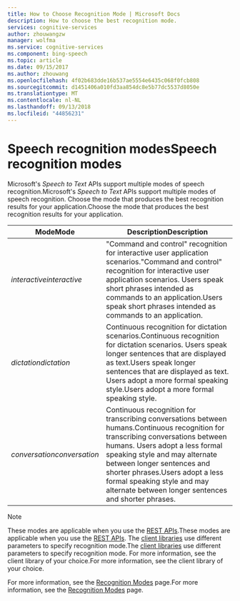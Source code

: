 ```yaml
---
title: How to Choose Recognition Mode | Microsoft Docs
description: How to choose the best recognition mode.
services: cognitive-services
author: zhouwangzw
manager: wolfma
ms.service: cognitive-services
ms.component: bing-speech
ms.topic: article
ms.date: 09/15/2017
ms.author: zhouwang
ms.openlocfilehash: 4f02b683dde16b537ae5554e6435c068f0fcb808
ms.sourcegitcommit: d1451406a010fd3aa854dc8e5b77dc5537d8050e
ms.translationtype: MT
ms.contentlocale: nl-NL
ms.lasthandoff: 09/13/2018
ms.locfileid: "44856231"
---
```

# <a name="speech-recognition-modes"></a><span data-ttu-id="d6c35-103">Speech recognition modes</span><span class="sxs-lookup"><span data-stu-id="d6c35-103">Speech recognition modes</span></span>

<span data-ttu-id="d6c35-104">Microsoft's *Speech to Text* APIs support multiple modes of speech recognition.</span><span class="sxs-lookup"><span data-stu-id="d6c35-104">Microsoft's *Speech to Text* APIs support multiple modes of speech recognition.</span></span> <span data-ttu-id="d6c35-105">Choose the mode that produces the best recognition results for your application.</span><span class="sxs-lookup"><span data-stu-id="d6c35-105">Choose the mode that produces the best recognition results for your application.</span></span>

| <span data-ttu-id="d6c35-106">Mode</span><span class="sxs-lookup"><span data-stu-id="d6c35-106">Mode</span></span> | <span data-ttu-id="d6c35-107">Description</span><span class="sxs-lookup"><span data-stu-id="d6c35-107">Description</span></span> |
|---|---|
| <span data-ttu-id="d6c35-108">*interactive*</span><span class="sxs-lookup"><span data-stu-id="d6c35-108">*interactive*</span></span> | <span data-ttu-id="d6c35-109">"Command and control" recognition for interactive user application scenarios.</span><span class="sxs-lookup"><span data-stu-id="d6c35-109">"Command and control" recognition for interactive user application scenarios.</span></span> <span data-ttu-id="d6c35-110">Users speak short phrases intended as commands to an application.</span><span class="sxs-lookup"><span data-stu-id="d6c35-110">Users speak short phrases intended as commands to an application.</span></span> |
| <span data-ttu-id="d6c35-111">*dictation*</span><span class="sxs-lookup"><span data-stu-id="d6c35-111">*dictation*</span></span> | <span data-ttu-id="d6c35-112">Continuous recognition for dictation scenarios.</span><span class="sxs-lookup"><span data-stu-id="d6c35-112">Continuous recognition for dictation scenarios.</span></span> <span data-ttu-id="d6c35-113">Users speak longer sentences that are displayed as text.</span><span class="sxs-lookup"><span data-stu-id="d6c35-113">Users speak longer sentences that are displayed as text.</span></span> <span data-ttu-id="d6c35-114">Users adopt a more formal speaking style.</span><span class="sxs-lookup"><span data-stu-id="d6c35-114">Users adopt a more formal speaking style.</span></span> |
| <span data-ttu-id="d6c35-115">*conversation*</span><span class="sxs-lookup"><span data-stu-id="d6c35-115">*conversation*</span></span> | <span data-ttu-id="d6c35-116">Continuous recognition for transcribing conversations between humans.</span><span class="sxs-lookup"><span data-stu-id="d6c35-116">Continuous recognition for transcribing conversations between humans.</span></span> <span data-ttu-id="d6c35-117">Users adopt a less formal speaking style and may alternate between longer sentences and shorter phrases.</span><span class="sxs-lookup"><span data-stu-id="d6c35-117">Users adopt a less formal speaking style and may alternate between longer sentences and shorter phrases.</span></span>

> [!NOTE]
> <span data-ttu-id="d6c35-118">These modes are applicable when you use the [REST APIs](../GetStarted/GetStartedREST.md).</span><span class="sxs-lookup"><span data-stu-id="d6c35-118">These modes are applicable when you use the [REST APIs](../GetStarted/GetStartedREST.md).</span></span> <span data-ttu-id="d6c35-119">The [client libraries](../GetStarted/GetStartedClientLibraries.md) use different parameters to specify recognition mode.</span><span class="sxs-lookup"><span data-stu-id="d6c35-119">The [client libraries](../GetStarted/GetStartedClientLibraries.md) use different parameters to specify recognition mode.</span></span> <span data-ttu-id="d6c35-120">For more information, see the client library of your choice.</span><span class="sxs-lookup"><span data-stu-id="d6c35-120">For more information, see the client library of your choice.</span></span>

<span data-ttu-id="d6c35-121">For more information, see the [Recognition Modes](../concepts.md#recognition-modes) page.</span><span class="sxs-lookup"><span data-stu-id="d6c35-121">For more information, see the [Recognition Modes](../concepts.md#recognition-modes) page.</span></span>
